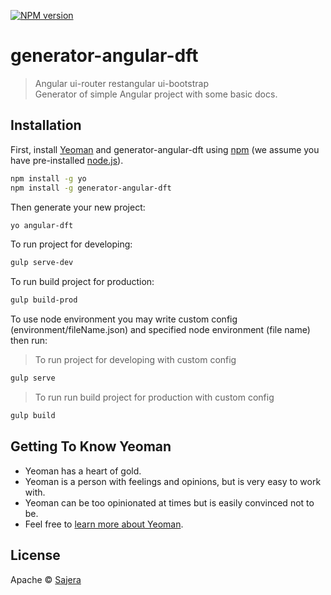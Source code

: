 
[![NPM version][npm-image]][npm-url]

# generator-angular-dft 
> Angular ui-router restangular ui-bootstrap </br>
> Generator of simple Angular project with some basic docs.


## Installation

First, install [Yeoman](http://yeoman.io) and generator-angular-dft using [npm](https://www.npmjs.com/) (we assume you have pre-installed [node.js](https://nodejs.org/)).

```bash
npm install -g yo
npm install -g generator-angular-dft
```

Then generate your new project:

```bash
yo angular-dft
```

To run project for developing:

```bash
gulp serve-dev
```

To run build project for production:

```bash
gulp build-prod
```

To use node environment you may write custom config (environment/fileName.json) and specified node environment (file name) then run:
> To run project for developing with custom config 
```bash
gulp serve
```

> To run run build project for production with custom config 
```bash
gulp build
```

## Getting To Know Yeoman

 * Yeoman has a heart of gold.
 * Yeoman is a person with feelings and opinions, but is very easy to work with.
 * Yeoman can be too opinionated at times but is easily convinced not to be.
 * Feel free to [learn more about Yeoman](http://yeoman.io/).

## License

Apache © [Sajera]()


[npm-image]: https://badge.fury.io/js/generator-angular-dft.svg
[npm-url]: https://npmjs.org/package/generator-angular-dft
[travis-image]: https://travis-ci.org/n/generator-angular-dft.svg?branch=master
[travis-url]: https://travis-ci.org/n/generator-angular-dft
[daviddm-image]: https://david-dm.org/n/generator-angular-dft.svg?theme=shields.io
[daviddm-url]: https://david-dm.org/n/generator-angular-dft
